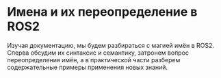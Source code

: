 # Имена и их переопределение в ROS2 

Изучая документацию, мы будем разбираться с магией имён в ROS2. Сперва обсудим их синтаксис и семантику, затронем вопрос переопределения имён, а в практической части разберем содержательные примеры применения новых знаний.